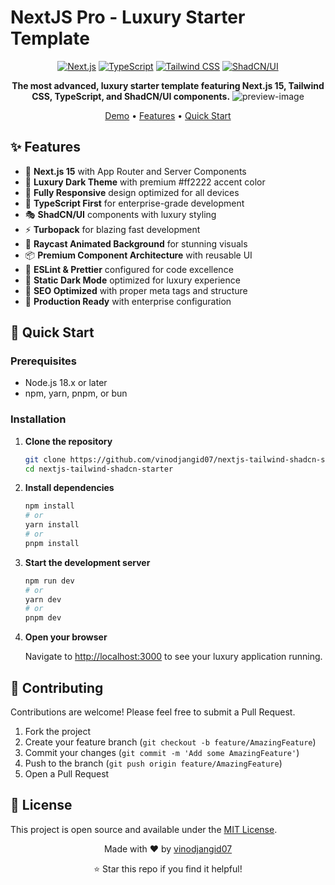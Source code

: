 # NextJS Pro - Luxury Starter Template

<div align="center">
  
[![Next.js](https://img.shields.io/badge/Next.js-15.x-black?style=for-the-badge&logo=next.js)](https://nextjs.org/)
[![TypeScript](https://img.shields.io/badge/TypeScript-5.x-blue?style=for-the-badge&logo=typescript)](https://www.typescriptlang.org/)
[![Tailwind CSS](https://img.shields.io/badge/Tailwind-4.x-38bdf8?style=for-the-badge&logo=tailwind-css)](https://tailwindcss.com/)
[![ShadCN/UI](https://img.shields.io/badge/ShadCN%2FUI-Components-000?style=for-the-badge)](https://ui.shadcn.com/)

**The most advanced, luxury starter template featuring Next.js 15, Tailwind CSS, TypeScript, and ShadCN/UI components.**
![preview-image](https://github.com/user-attachments/assets/8909bb78-7c57-4c00-aac8-64b4d4143b5f)


[Demo](https://next-tailwind-shadcn.netlify.app/) • [Features](https://next-tailwind-shadcn.netlify.app/#features) • [Quick Start](https://next-tailwind-shadcn.netlify.app/#quick-start)

</div>

## ✨ Features

- 🚀 **Next.js 15** with App Router and Server Components
- 🎨 **Luxury Dark Theme** with premium #ff2222 accent color
- 📱 **Fully Responsive** design optimized for all devices
- 🎯 **TypeScript First** for enterprise-grade development
- 🎭 **ShadCN/UI** components with luxury styling
- ⚡ **Turbopack** for blazing fast development
- 🎪 **Raycast Animated Background** for stunning visuals
- 📦 **Premium Component Architecture** with reusable UI
- 🔧 **ESLint & Prettier** configured for code excellence
- 🌙 **Static Dark Mode** optimized for luxury experience
- 📄 **SEO Optimized** with proper meta tags and structure
- 🚢 **Production Ready** with enterprise configuration

## 🚀 Quick Start

### Prerequisites

- Node.js 18.x or later
- npm, yarn, pnpm, or bun

### Installation

1. **Clone the repository**
   ```bash
   git clone https://github.com/vinodjangid07/nextjs-tailwind-shadcn-starter.git
   cd nextjs-tailwind-shadcn-starter
   ```

2. **Install dependencies**
   ```bash
   npm install
   # or
   yarn install
   # or
   pnpm install
   ```

3. **Start the development server**
   ```bash
   npm run dev
   # or
   yarn dev
   # or
   pnpm dev
   ```

4. **Open your browser**
   
   Navigate to [http://localhost:3000](http://localhost:3000) to see your luxury application running.

## 🤝 Contributing

Contributions are welcome! Please feel free to submit a Pull Request.

1. Fork the project
2. Create your feature branch (`git checkout -b feature/AmazingFeature`)
3. Commit your changes (`git commit -m 'Add some AmazingFeature'`)
4. Push to the branch (`git push origin feature/AmazingFeature`)
5. Open a Pull Request

## 📄 License

This project is open source and available under the [MIT License](LICENSE).

<div align="center">
  <p>Made with ❤️ by <a href="https://github.com/vinodjangid07">vinodjangid07</a></p>
  <p>⭐ Star this repo if you find it helpful!</p>
</div>
